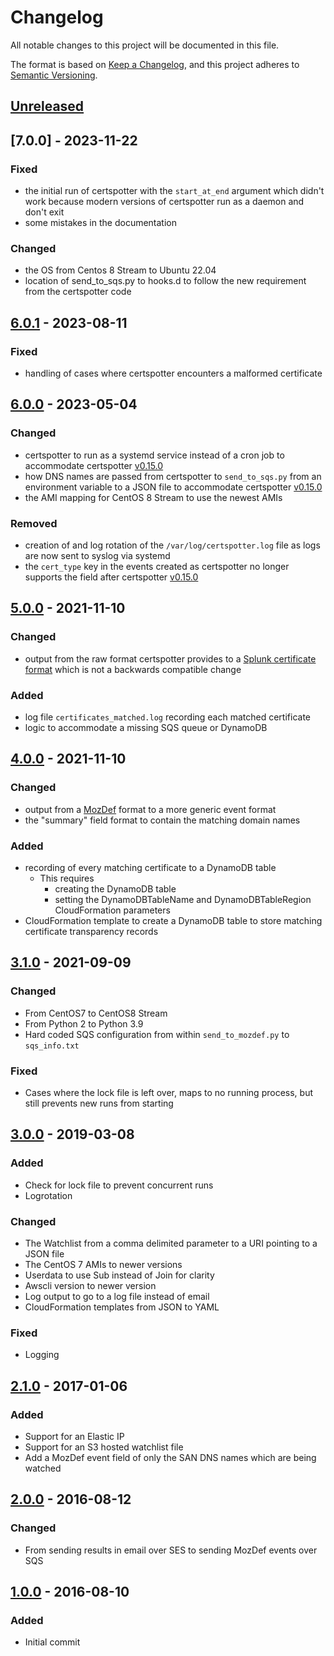 # Changelog
All notable changes to this project will be documented in this file.

The format is based on [Keep a Changelog](https://keepachangelog.com/en/1.0.0/),
and this project adheres to [Semantic Versioning](https://semver.org/spec/v2.0.0.html).

## [Unreleased]

## [7.0.0] - 2023-11-22

### Fixed

- the initial run of certspotter with the `start_at_end` argument which didn't work because
  modern versions of certspotter run as a daemon and don't exit
- some mistakes in the documentation

### Changed

- the OS from Centos 8 Stream to Ubuntu 22.04
- location of send_to_sqs.py to hooks.d to follow the new requirement from the certspotter
  code

## [6.0.1] - 2023-08-11

### Fixed

- handling of cases where certspotter encounters a malformed certificate

## [6.0.0] - 2023-05-04

### Changed

- certspotter to run as a systemd service instead of a cron job to accommodate certspotter
  [v0.15.0](https://github.com/SSLMate/certspotter/blob/master/CHANGELOG.md#v0150-2023-02-08)
- how DNS names are passed from certspotter to `send_to_sqs.py` from an environment variable
  to a JSON file to accommodate certspotter [v0.15.0](https://github.com/SSLMate/certspotter/blob/master/CHANGELOG.md#v0150-2023-02-08)
- the AMI mapping for CentOS 8 Stream to use the newest AMIs

### Removed

- creation of and log rotation of the `/var/log/certspotter.log` file as logs are now sent
  to syslog via systemd
- the `cert_type` key in the events created as certspotter no longer supports the field
  after certspotter [v0.15.0](https://github.com/SSLMate/certspotter/blob/master/CHANGELOG.md#v0150-2023-02-08)

## [5.0.0] - 2021-11-10

### Changed
- output from the raw format certspotter provides to a 
  [Splunk certificate format](https://docs.splunk.com/Documentation/CIM/4.20.2/User/Certificates)
  which is not a backwards compatible change

### Added
- log file `certificates_matched.log` recording each matched certificate
- logic to accommodate a missing SQS queue or DynamoDB

## [4.0.0] - 2021-11-10

### Changed
- output from a [MozDef](https://github.com/mozilla/MozDef) format to a more 
  generic event format
- the "summary" field format to contain the matching domain names

### Added
- recording of every matching certificate to a DynamoDB table
  - This requires
    - creating the DynamoDB table
    - setting the DynamoDBTableName and DynamoDBTableRegion CloudFormation
      parameters
- CloudFormation template to create a DynamoDB table to store matching certificate
  transparency records

## [3.1.0] - 2021-09-09

### Changed
- From CentOS7 to CentOS8 Stream
- From Python 2 to Python 3.9
- Hard coded SQS configuration from within `send_to_mozdef.py` to `sqs_info.txt`

### Fixed
- Cases where the lock file is left over, maps to no running process, but still prevents new runs from starting

## [3.0.0] - 2019-03-08

### Added
- Check for lock file to prevent concurrent runs
- Logrotation
 
### Changed
- The Watchlist from a comma delimited parameter to a URI pointing to a JSON file
- The CentOS 7 AMIs to newer versions
- Userdata to use Sub instead of Join for clarity
- Awscli version to newer version
- Log output to go to a log file instead of email
- CloudFormation templates from JSON to YAML

### Fixed
- Logging

## [2.1.0] - 2017-01-06

### Added
- Support for an Elastic IP
- Support for an S3 hosted watchlist file
- Add a MozDef event field of only the SAN DNS names which are being watched

## [2.0.0] - 2016-08-12

### Changed
- From sending results in email over SES to sending MozDef events over SQS

## [1.0.0] - 2016-08-10

### Added
- Initial commit

[Unreleased]: https://github.com/mozilla/certspotter-cloudformation/compare/v6.0.1...HEAD
[6.0.1]: https://github.com/mozilla/certspotter-cloudformation/compare/v6.0.0...v6.0.1
[6.0.0]: https://github.com/mozilla/certspotter-cloudformation/compare/v5.0.0...v6.0.0
[5.0.0]: https://github.com/mozilla/certspotter-cloudformation/compare/v4.0.0...v5.0.0
[4.0.0]: https://github.com/mozilla/certspotter-cloudformation/compare/v3.1.0...v4.0.0
[3.1.0]: https://github.com/mozilla/certspotter-cloudformation/compare/v3.0.0...v3.1.0
[3.0.0]: https://github.com/mozilla/certspotter-cloudformation/compare/v2.1.0...v3.0.0
[2.1.0]: https://github.com/mozilla/certspotter-cloudformation/compare/v2.0.0...v2.1.0
[2.0.0]: https://github.com/mozilla/certspotter-cloudformation/compare/v1.0.0...v2.0.0
[1.0.0]: https://github.com/mozilla/certspotter-cloudformation/releases/tag/v1.0.0